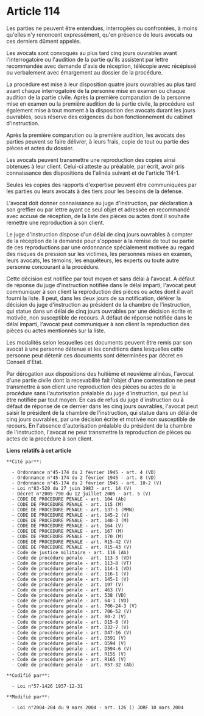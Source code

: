 # Article 114

Les parties ne peuvent être entendues, interrogées ou confrontées, à moins qu'elles n'y renoncent expressément, qu'en
présence de leurs avocats ou ces derniers dûment appelés.

Les avocats sont convoqués au plus tard cinq jours ouvrables avant l'interrogatoire ou l'audition de la partie qu'ils
assistent par lettre recommandée avec demande d'avis de réception, télécopie avec récépissé ou verbalement avec émargement au
dossier de la procédure.

La procédure est mise à leur disposition quatre jours ouvrables au plus tard avant chaque interrogatoire de la personne mise
en examen ou chaque audition de la partie civile. Après la première comparution de la personne mise en examen ou la première
audition de la partie civile, la procédure est également mise à tout moment à la disposition des avocats durant les jours
ouvrables, sous réserve des exigences du bon fonctionnement du cabinet d'instruction.

Après la première comparution ou la première audition, les avocats des parties peuvent se faire délivrer, à leurs frais,
copie de tout ou partie des pièces et actes du dossier.

Les avocats peuvent transmettre une reproduction des copies ainsi obtenues à leur client. Celui-ci atteste au préalable, par
écrit, avoir pris connaissance des dispositions de l'alinéa suivant et de l'article 114-1.

Seules les copies des rapports d'expertise peuvent être communiquées par les parties ou leurs avocats à des tiers pour les
besoins de la défense.

L'avocat doit donner connaissance au juge d'instruction, par déclaration à son greffier ou par lettre ayant ce seul objet et
adressée en recommandé avec accusé de réception, de la liste des pièces ou actes dont il souhaite remettre une reproduction à
son client.

Le juge d'instruction dispose d'un délai de cinq jours ouvrables à compter de la réception de la demande pour s'opposer à la
remise de tout ou partie de ces reproductions par une ordonnance spécialement motivée au regard des risques de pression sur
les victimes, les personnes mises en examen, leurs avocats, les témoins, les enquêteurs, les experts ou toute autre personne
concourant à la procédure.

Cette décision est notifiée par tout moyen et sans délai à l'avocat. A défaut de réponse du juge d'instruction notifiée dans
le délai imparti, l'avocat peut communiquer à son client la reproduction des pièces ou actes dont il avait fourni la liste.
Il peut, dans les deux jours de sa notification, déférer la décision du juge d'instruction au président de la chambre de
l'instruction, qui statue dans un délai de cinq jours ouvrables par une décision écrite et motivée, non susceptible de
recours. A défaut de réponse notifiée dans le délai imparti, l'avocat peut communiquer à son client la reproduction des
pièces ou actes mentionnés sur la liste.

Les modalités selon lesquelles ces documents peuvent être remis par son avocat à une personne détenue et les conditions dans
lesquelles cette personne peut détenir ces documents sont déterminées par décret en Conseil d'Etat.

Par dérogation aux dispositions des huitième et neuvième alinéas, l'avocat d'une partie civile dont la recevabilité fait
l'objet d'une contestation ne peut transmettre à son client une reproduction des pièces ou actes de la procédure sans
l'autorisation préalable du juge d'instruction, qui peut lui être notifiée par tout moyen. En cas de refus du juge
d'instruction ou à défaut de réponse de ce dernier dans les cinq jours ouvrables, l'avocat peut saisir le président de la
chambre de l'instruction, qui statue dans un délai de cinq jours ouvrables, par une décision écrite et motivée non
susceptible de recours. En l'absence d'autorisation préalable du président de la chambre de l'instruction, l'avocat ne peut
transmettre la reproduction de pièces ou actes de la procédure à son client.

**Liens relatifs à cet article**

	**Cité par**:

	  - Ordonnance n°45-174 du 2 février 1945 - art. 4 (VD)
	  - Ordonnance n°45-174 du 2 février 1945 - art. 8 (VD)
	  - Ordonnance n°45-174 du 2 février 1945 - art. 10-2 (V)
	  - Loi n°83-520 du 27 juin 1983 - art. 14 (V)
	  - Décret n°2005-790 du 12 juillet 2005 - art. 5 (V)
	  - CODE DE PROCEDURE PENALE - art. 104 (Ab)
	  - CODE DE PROCEDURE PENALE - art. 115 (M)
	  - CODE DE PROCEDURE PENALE - art. 137-1 (MMN)
	  - CODE DE PROCEDURE PENALE - art. 145-2 (V)
	  - CODE DE PROCEDURE PENALE - art. 148-3 (M)
	  - CODE DE PROCEDURE PENALE - art. 164 (V)
	  - CODE DE PROCEDURE PENALE - art. 167 (M)
	  - CODE DE PROCEDURE PENALE - art. 170 (M)
	  - CODE DE PROCEDURE PENALE - art. R15-42 (V)
	  - CODE DE PROCEDURE PENALE - art. R15-43 (V)
	  - Code de justice militaire - art. 116 (Ab)
	  - Code de procédure pénale - art. 113-3 (VD)
	  - Code de procédure pénale - art. 113-8 (VT)
	  - Code de procédure pénale - art. 114-1 (VD)
	  - Code de procédure pénale - art. 116-1 (V)
	  - Code de procédure pénale - art. 145-1 (V)
	  - Code de procédure pénale - art. 197 (V)
	  - Code de procédure pénale - art. 463 (V)
	  - Code de procédure pénale - art. 538 (VD)
	  - Code de procédure pénale - art. 64-1 (VD)
	  - Code de procédure pénale - art. 706-24-3 (V)
	  - Code de procédure pénale - art. 706-52 (V)
	  - Code de procédure pénale - art. 80-2 (V)
	  - Code de procédure pénale - art. D15-8 (V)
	  - Code de procédure pénale - art. D32-7 (V)
	  - Code de procédure pénale - art. D47-16 (V)
	  - Code de procédure pénale - art. D591 (V)
	  - Code de procédure pénale - art. D594 (V)
	  - Code de procédure pénale - art. D594-6 (V)
	  - Code de procédure pénale - art. R155 (V)
	  - Code de procédure pénale - art. R165 (V)
	  - Code de procédure pénale - art. R57-32 (Ab)

	**Codifié par**:

	  - Loi n°57-1426 1957-12-31

	**Modifié par**:

	  - Loi n°2004-204 du 9 mars 2004 - art. 126 () JORF 10 mars 2004
